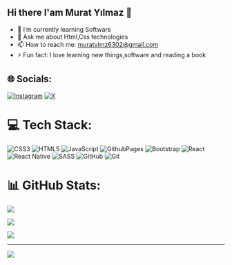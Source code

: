 ## Hi there I'am Murat Yılmaz 👋
- 🌱 I’m currently learning Software
- 💬 Ask me about Html,Css technologies
- 📫 How to reach me: muratylmz6302@gmail.com
- ⚡ Fun fact: I love learning new things,software and reading a book
  
## 🌐 Socials:
[![Instagram](https://img.shields.io/badge/Instagram-%23E4405F.svg?logo=Instagram&logoColor=white)](https://instagram.com/muratylmz0227) [![X](https://img.shields.io/badge/X-black.svg?logo=X&logoColor=white)](https://x.com/YİLMAZMURAT02) 

# 💻 Tech Stack:
![CSS3](https://img.shields.io/badge/css3-%231572B6.svg?style=plastic&logo=css3&logoColor=white) ![HTML5](https://img.shields.io/badge/html5-%23E34F26.svg?style=plastic&logo=html5&logoColor=white) ![JavaScript](https://img.shields.io/badge/javascript-%23323330.svg?style=plastic&logo=javascript&logoColor=%23F7DF1E) ![GithubPages](https://img.shields.io/badge/github%20pages-121013?style=plastic&logo=github&logoColor=white) ![Bootstrap](https://img.shields.io/badge/bootstrap-%238511FA.svg?style=plastic&logo=bootstrap&logoColor=white) ![React](https://img.shields.io/badge/react-%2320232a.svg?style=plastic&logo=react&logoColor=%2361DAFB) ![React Native](https://img.shields.io/badge/react_native-%2320232a.svg?style=plastic&logo=react&logoColor=%2361DAFB) ![SASS](https://img.shields.io/badge/SASS-hotpink.svg?style=plastic&logo=SASS&logoColor=white) ![GitHub](https://img.shields.io/badge/github-%23121011.svg?style=plastic&logo=github&logoColor=white) ![Git](https://img.shields.io/badge/git-%23F05033.svg?style=plastic&logo=git&logoColor=white)
# 📊 GitHub Stats:

![](https://github-readme-stats.vercel.app/api/top-langs/?username=Mrttyilmaz02&theme=dark&hide_border=false&include_all_commits=false&count_private=false&layout=compact)

![](https://github-readme-stats.vercel.app/api?username=Mrttyilmaz02&theme=dark&hide_border=false&include_all_commits=false&count_private=false)<br/> 

![](https://github-readme-streak-stats.herokuapp.com/?user=Mrttyilmaz02&theme=dark&hide_border=false)<br/>



---
[![](https://visitcount.itsvg.in/api?id=Mrttyilmaz02&icon=5&color=9)](https://visitcount.itsvg.in)

<!-- Proudly created with GPRM ( https://gprm.itsvg.in ) -->
